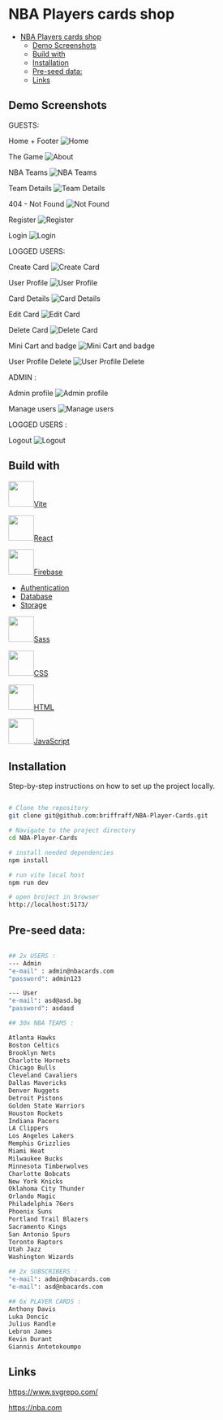 # NBA Players cards shop

- [NBA Players cards shop](#nba-players-cards-shop)
  - [Demo Screenshots](#demo-screenshots)
  - [Build with](#build-with)
  - [Installation](#installation)
  - [Pre-seed data:](#pre-seed-data)
  - [Links](#links)

## Demo Screenshots
GUESTS:

Home + Footer
![Home](./public/assets/img/readme/home.jpg)

The Game
![About](./public/assets/img/readme/about.jpg)

NBA Teams
![NBA Teams](./public/assets/img/readme/teams.jpg)

Team Details
![Team Details](./public/assets/img/readme/teamDetails.jpg)

404 - Not Found
![Not Found](./public/assets/img/readme/404.jpg)

Register
![Register](./public/assets/img/readme/register.jpg)

Login
![Login](./public/assets/img/readme/login.jpg)

LOGGED USERS:

Create Card
![Create Card](./public/assets/img/readme/createCard.jpg)

User Profile
![User Profile](./public/assets/img/readme/UserProfile.jpg)

Card Details
![Card Details](./public/assets/img/readme/cardDetails.jpg)

Edit Card
![Edit Card](./public/assets/img/readme/editCard.jpg)

Delete Card
![Delete Card](./public/assets/img/readme/deleteCard.jpg)

Mini Cart and badge
![Mini Cart and badge](./public/assets/img/readme/miniCartAndBadge.jpg)

User Profile Delete
![User Profile Delete](./public/assets/img/readme/UserProfileDelete.jpg)

ADMIN :

Admin profile
![Admin profile](./public/assets/img/readme/adminProfile.jpg)

Manage users
![Manage users](./public/assets/img/readme/manageUsers.jpg)


LOGGED USERS :

Logout
![Logout](./public/assets/img/readme/logout.jpg)

## Build with 

<img src="./public/assets/img/readme/vite.svg" width="50px" height="50px">[Vite](https://vitejs.dev/)

<img src="./public/assets/img/readme/react.svg" width="50px" height="50px">[React](https://react.dev/)

<img src="./public/assets/img/readme/firebase.svg" width="50px" height="50px">[Firebase](https://firebase.google.com/)

- [Authentication](https://firebase.google.com/products/auth)
- [Database](https://firebase.google.com/products/firestore)
- [Storage](https://firebase.google.com/products/storage)


<img src="./public/assets/img/readme/sass.svg" width="50px" height="50px">[Sass](https://sass-lang.com/)

<img src="./public/assets/img/readme/css.svg" width="50px" height="50px">[CSS](https://bg.wikipedia.org/wiki/CSS)

<img src="./public/assets/img/readme/html.svg" width="50px" height="50px">[HTML](https://bg.wikipedia.org/wiki/HTML)

<img src="./public/assets/img/readme/javascript.svg" width="50px" height="50px">[JavaScript](https://bg.wikipedia.org/wiki/JavaScript)

## Installation

Step-by-step instructions on how to set up the project locally.

```bash

# Clone the repository
git clone git@github.com:briffraff/NBA-Player-Cards.git

# Navigate to the project directory
cd NBA-Player-Cards

# install needed dependencies
npm install

# run vite local host
npm run dev

# open broject in browser
http://localhost:5173/

```

## Pre-seed data:
```bash

## 2x USERS :
--- Admin
"e-mail" : admin@nbacards.com
"password": admin123

--- User
"e-mail": asd@asd.bg
"password": asdasd

## 30x NBA TEAMS :

Atlanta Hawks
Boston Celtics
Brooklyn Nets
Charlotte Hornets
Chicago Bulls
Cleveland Cavaliers
Dallas Mavericks
Denver Nuggets
Detroit Pistons
Golden State Warriors
Houston Rockets
Indiana Pacers
LA Clippers
Los Angeles Lakers
Memphis Grizzlies
Miami Heat
Milwaukee Bucks
Minnesota Timberwolves
Charlotte Bobcats
New York Knicks
Oklahoma City Thunder
Orlando Magic
Philadelphia 76ers
Phoenix Suns
Portland Trail Blazers
Sacramento Kings
San Antonio Spurs
Toronto Raptors
Utah Jazz
Washington Wizards

## 2x SUBSCRIBERS :
"e-mail": admin@nbacards.com
"e-mail": asd@nbacards.com

## 6x PLAYER CARDS :
Anthony Davis
Luka Doncic
Julius Randle
Lebron James
Kevin Durant
Giannis Antetokoumpo

```
## Links
https://www.svgrepo.com/

https://nba.com
